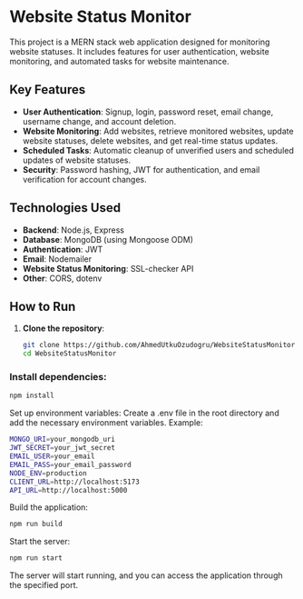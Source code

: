 # Website Status Monitor
This project is a MERN stack web application designed for monitoring website statuses. It includes features for user authentication, 
website monitoring, and automated tasks for website maintenance.

## Key Features
- **User Authentication**: Signup, login, password reset, email change, username change, and account deletion.
- **Website Monitoring**: Add websites, retrieve monitored websites, update website statuses, delete websites, and get real-time status updates.
- **Scheduled Tasks**: Automatic cleanup of unverified users and scheduled updates of website statuses.
- **Security**: Password hashing, JWT for authentication, and email verification for account changes.

## Technologies Used
- **Backend**: Node.js, Express
- **Database**: MongoDB (using Mongoose ODM)
- **Authentication**: JWT
- **Email**: Nodemailer
- **Website Status Monitoring**: SSL-checker API
- **Other**: CORS, dotenv

## How to Run
1. **Clone the repository**:
   ```sh
   git clone https://github.com/AhmedUtkuOzudogru/WebsiteStatusMonitor.git
   cd WebsiteStatusMonitor
### Install dependencies:  
```sh 
npm install
```
Set up environment variables: Create a .env file in the root directory and add the necessary environment variables. 
Example:  
```sh 
MONGO_URI=your_mongodb_uri
JWT_SECRET=your_jwt_secret
EMAIL_USER=your_email
EMAIL_PASS=your_email_password
NODE_ENV=production
CLIENT_URL=http://localhost:5173
API_URL=http://localhost:5000
```
Build the application:  
```sh
npm run build
```
Start the server:  
```sh
npm run start
```
The server will start running, and you can access the application through the specified port.
